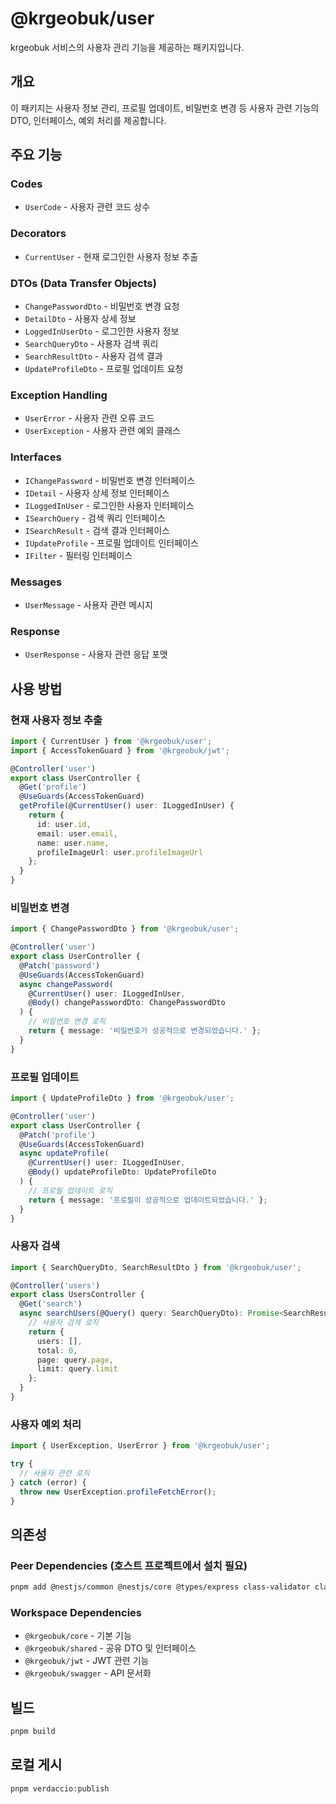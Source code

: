 # @krgeobuk/user

krgeobuk 서비스의 사용자 관리 기능을 제공하는 패키지입니다.

## 개요

이 패키지는 사용자 정보 관리, 프로필 업데이트, 비밀번호 변경 등 사용자 관련 기능의 DTO, 인터페이스, 예외 처리를 제공합니다.

## 주요 기능

### Codes
- `UserCode` - 사용자 관련 코드 상수

### Decorators
- `CurrentUser` - 현재 로그인한 사용자 정보 추출

### DTOs (Data Transfer Objects)
- `ChangePasswordDto` - 비밀번호 변경 요청
- `DetailDto` - 사용자 상세 정보
- `LoggedInUserDto` - 로그인한 사용자 정보
- `SearchQueryDto` - 사용자 검색 쿼리
- `SearchResultDto` - 사용자 검색 결과
- `UpdateProfileDto` - 프로필 업데이트 요청

### Exception Handling
- `UserError` - 사용자 관련 오류 코드
- `UserException` - 사용자 관련 예외 클래스

### Interfaces
- `IChangePassword` - 비밀번호 변경 인터페이스
- `IDetail` - 사용자 상세 정보 인터페이스
- `ILoggedInUser` - 로그인한 사용자 인터페이스
- `ISearchQuery` - 검색 쿼리 인터페이스
- `ISearchResult` - 검색 결과 인터페이스
- `IUpdateProfile` - 프로필 업데이트 인터페이스
- `IFilter` - 필터링 인터페이스

### Messages
- `UserMessage` - 사용자 관련 메시지

### Response
- `UserResponse` - 사용자 관련 응답 포맷

## 사용 방법

### 현재 사용자 정보 추출

```typescript
import { CurrentUser } from '@krgeobuk/user';
import { AccessTokenGuard } from '@krgeobuk/jwt';

@Controller('user')
export class UserController {
  @Get('profile')
  @UseGuards(AccessTokenGuard)
  getProfile(@CurrentUser() user: ILoggedInUser) {
    return {
      id: user.id,
      email: user.email,
      name: user.name,
      profileImageUrl: user.profileImageUrl
    };
  }
}
```

### 비밀번호 변경

```typescript
import { ChangePasswordDto } from '@krgeobuk/user';

@Controller('user')
export class UserController {
  @Patch('password')
  @UseGuards(AccessTokenGuard)
  async changePassword(
    @CurrentUser() user: ILoggedInUser,
    @Body() changePasswordDto: ChangePasswordDto
  ) {
    // 비밀번호 변경 로직
    return { message: '비밀번호가 성공적으로 변경되었습니다.' };
  }
}
```

### 프로필 업데이트

```typescript
import { UpdateProfileDto } from '@krgeobuk/user';

@Controller('user')
export class UserController {
  @Patch('profile')
  @UseGuards(AccessTokenGuard)
  async updateProfile(
    @CurrentUser() user: ILoggedInUser,
    @Body() updateProfileDto: UpdateProfileDto
  ) {
    // 프로필 업데이트 로직
    return { message: '프로필이 성공적으로 업데이트되었습니다.' };
  }
}
```

### 사용자 검색

```typescript
import { SearchQueryDto, SearchResultDto } from '@krgeobuk/user';

@Controller('users')
export class UsersController {
  @Get('search')
  async searchUsers(@Query() query: SearchQueryDto): Promise<SearchResultDto> {
    // 사용자 검색 로직
    return {
      users: [],
      total: 0,
      page: query.page,
      limit: query.limit
    };
  }
}
```

### 사용자 예외 처리

```typescript
import { UserException, UserError } from '@krgeobuk/user';

try {
  // 사용자 관련 로직
} catch (error) {
  throw new UserException.profileFetchError();
}
```

## 의존성

### Peer Dependencies (호스트 프로젝트에서 설치 필요)
```bash
pnpm add @nestjs/common @nestjs/core @types/express class-validator class-transformer typescript
```

### Workspace Dependencies
- `@krgeobuk/core` - 기본 기능
- `@krgeobuk/shared` - 공유 DTO 및 인터페이스
- `@krgeobuk/jwt` - JWT 관련 기능
- `@krgeobuk/swagger` - API 문서화

## 빌드

```bash
pnpm build
```

## 로컬 게시

```bash
pnpm verdaccio:publish
```